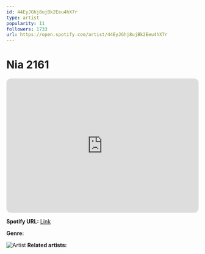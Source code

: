 ```yaml
---
id: 44EyJGhj8ujBk2Eeu4hX7r
type: artist
popularity: 11
followers: 1733
url: https://open.spotify.com/artist/44EyJGhj8ujBk2Eeu4hX7r
---
```

# Nia 2161

<iframe style="border-radius:12px" src="https://open.spotify.com/embed/artist/44EyJGhj8ujBk2Eeu4hX7r" width="100%" height="352" frameBorder="0" allowfullscreen="" allow="autoplay; clipboard-write; encrypted-media; fullscreen; picture-in-picture" loading="lazy"></iframe>

**Spotify URL:** [Link](https://open.spotify.com/artist/44EyJGhj8ujBk2Eeu4hX7r)

**Genre:** 

![Artist](https://i.scdn.co/image/ab6761610000e5eb3b6becdc18efdf13679abc53)
**Related artists:**

